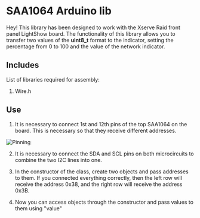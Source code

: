
#  SAA1064 Arduino lib

Hey! This library has been designed to work with the Xserve Raid front panel LightShow board. The functionality of this library allows you to transfer two values of the **uint8_t** format to the indicator, setting the percentage from 0 to 100 and the value of the network indicator.

##  Includes

List of libraries required for assembly:

1. Wire.h

##  Use

1. It is necessary to connect 1st and 12th pins of the top SAA1064 on the board. This is necessary so that they receive different addresses.

![Pinning](https://user-images.githubusercontent.com/75093384/150635924-b2bd34b2-f1c1-4d93-9b3e-e07ff283e40c.png)

2. It is necessary to connect the SDA and SCL pins on both microcircuits to combine the two I2C lines into one.

3. In the constructor of the class, create two objects and pass addresses to them. If you connected everything correctly, then the left row will receive the address 0x38, and the right row will receive the address 0x3B.

4. Now you can access objects through the constructor and pass values to them using "value"
